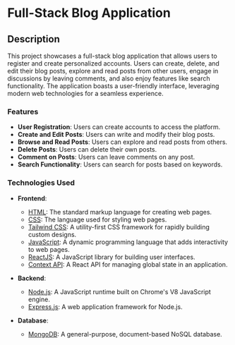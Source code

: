 # Full-Stack Blog Application

## Description

This project showcases a full-stack blog application that allows users to register and create personalized accounts. Users can create, delete, and edit their blog posts, explore and read posts from other users, engage in discussions by leaving comments, and also enjoy features like search functionality. The application boasts a user-friendly interface, leveraging modern web technologies for a seamless experience.

### Features

- **User Registration**: Users can create accounts to access the platform.
- **Create and Edit Posts**: Users can write and modify their blog posts.
- **Browse and Read Posts**: Users can explore and read posts from others.
- **Delete Posts**: Users can delete their own posts.
- **Comment on Posts**: Users can leave comments on any post.
- **Search Functionality**: Users can search for posts based on keywords.
  
### Technologies Used

- **Frontend**:
  - [HTML](https://developer.mozilla.org/en-US/docs/Web/HTML): The standard markup language for creating web pages.
  - [CSS](https://developer.mozilla.org/en-US/docs/Web/CSS): The language used for styling web pages.
  - [Tailwind CSS](https://tailwindcss.com/): A utility-first CSS framework for rapidly building custom designs.
  - [JavaScript](https://developer.mozilla.org/en-US/docs/Web/JavaScript): A dynamic programming language that adds interactivity to web pages.
  - [ReactJS](https://reactjs.org/): A JavaScript library for building user interfaces.
  - [Context API](https://reactjs.org/docs/context.html): A React API for managing global state in an application.

- **Backend**:
  - [Node.js](https://nodejs.org/): A JavaScript runtime built on Chrome's V8 JavaScript engine.
  - [Express.js](https://expressjs.com/): A web application framework for Node.js.

- **Database**:
  - [MongoDB](https://www.mongodb.com/): A general-purpose, document-based NoSQL database.




